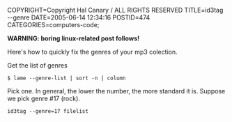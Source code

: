 COPYRIGHT=Copyright Hal Canary / ALL RIGHTS RESERVED
TITLE=id3tag --genre
DATE=2005-06-14 12:34:16
POSTID=474
CATEGORIES=computers-code;

**WARNING: boring linux-related post follows!**

Here's how to quickly fix the genres of your mp3 colection.

Get the list of genres

    
    $ lame --genre-list | sort -n | column
    

Pick one. In general, the lower the number, the more standard it is. Suppose we pick genre #17 (rock).

    
    id3tag --genre=17 filelist
